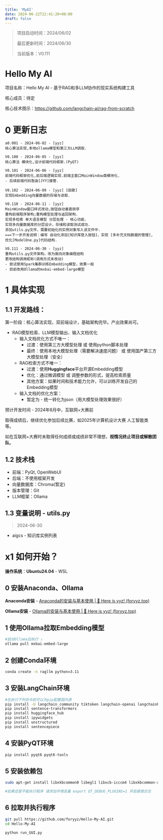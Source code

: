```yaml
---
title: 'MyAI'
date: 2024-06-22T22:41:20+08:00
draft: false
---
```

> 项目启动时间：2024/06/02
>
> 最后更新时间：2024/06/30
>
> 当前版本：V0.111

# Hello My AI

项目名称：Hello My AI - 基于RAG和多LLM协作的现实系统构建工具

核心成员：待定

核心技术图示：https://github.com/langchain-ai/rag-from-scratch



# 0 更新日志

```
a0.001 - 2024-06-02 - [yyz]
核心算法实现,本地ollama模型和第三方LLM调取.

V0.100 - 2024-06-05 - [yyz]
核心算法 模块化,设计前端代码框架.(PyQT)

V0.101 - 2024-06-06 - [yyz]
前端代码框架优化,前后端逻辑实现.前端主窗口MainWindow类模块化.
- 后续前端代码暂由[JYY]接管.

V0.102 - 2024-06-09 - [yyz] [田歌]
实现Embedding向量数据的存储与读取.

V0.110 - 2024-06-11 - [yyz]
MainWindow窗口样式改动,按钮自动垂直排序
重构前端程序架构;重构模型处理与返回架构.
实现多检索 单大语言模型 分层处理 - 核心功能.
实现多向量数据库的分层设计，存储和读取测试成功.
添加utils.py文件，需要初始化的实例对象写入该文件中.
===下一步开发说明：编写 自动化添加[知识库登入按钮]，实现 [多补充文档数据的管理], 优化[ModelOne.py]代码结构.

V0.111 - 2024-06-30 - [yyz]
重构utils.py文件架构，改为面向对象编程结构
更改结构调用昵称(调用方式未改动)
- 尝试使用Spark集群训练Embedding模型，效果一般
- 目前改用Ollama的mxbai-embed-large模型
```



# 1 具体实现

## 1.1 开发路线：

第一阶段：核心算法实现，双前端设计，基础架构完毕。产出效果尚可。

- RAG模型检索、LLM模型输出、输入文档优化
  - 输入文档优化方式不唯一：
    - 过渡：使用第三方大模型处理 或 使用python脚本处理
    - 最终：使用本地大模型处理（需要解决速度问题） 或 使用国产第三方大模型处理（安全）
  - RAG检索方式不唯一：
    - 过渡：使用**Huggingface**平台开源Embedding模型
    - 优化：通过微调模型 或 调整参数的形式，提高检索质量
    - 其他方案：如果时间和技术能力允许，可以训练开发自己的Embedding模型
  - 输入文档的优化方案：
    - 暂定为 - 统一转化为json（用大模型处理效果很好）

预计开发时间 - 2024年8月中，互联网+大赛前

取得成绩后，继续优化参加后续比赛，如2025年计算机设计大赛 人工智能类 等。

如在互联网+大赛时未取得任何成绩或成绩非常不理想，**视情况终止项目或解散团队**。

## 1.2 技术栈

- 前端：PyQt, OpenWebUI
- 后端：不使用框架开发
- 向量数据库：Chroma(暂定)
- 版本管理：Git
- LLM框架：Ollama

## 1.3 变量说明 - utils.py

> 2024-06-30

- aigcs - 知识库实例列表



# x1 如何开始？

**操作系统**：**Ubuntu24.04** - WSL

## 0 安装Anaconda、Ollama

**Anaconda安装** - [Anaconda的安装与基本使用 | 🫨 Here is yyz! (foryyz.top)](https://foryyz.top/posts/othersite/howtouseanaconda/#0-安装anaconda)

**Ollama安装** - [Ollama的安装与基本使用 | 🫨 Here is yyz! (foryyz.top)](https://foryyz.top/posts/othersite/howtouseollama/#0-安装ollama)

## 1 使用Ollama拉取Embedding模型

```bash
#启动Ollama后执行 ↓
ollama pull mxbai-embed-large
```

## 2 创建Conda环境

```bash
conda create -n ragllm python=3.11
```

## 3 安装LangChain环境

```bash
#在执行下列命令前可以为pip配置国内源
pip install -U langchain_community tiktoken langchain-openai langchainhub chromadb langchain
pip install sentence-transformers
pip install huggingface_hub
pip install ipywidgets
pip install unstructured
pip install sentencepiece
```

## 4 安装PyQT环境

```bash
pip install pyqt6 pyqt6-tools
```

## 5 安装依赖包

```bash
sudo apt-get install libxkbcommon0 libegl1 libxcb-icccm4 libxkbcommon-x11-0 libxcb-image0 libxcb-keysyms1 libxcb-render-util0

#如果还是不能执行程序 请添加环境变量 export QT_DEBUG_PLUGINS=1 开启报错日志
```

## 6 拉取并执行程序

```bash
git pull https://github.com/foryyz/Hello-My-AI.git
cd Hello-My-AI

python run_GUI.py
```

